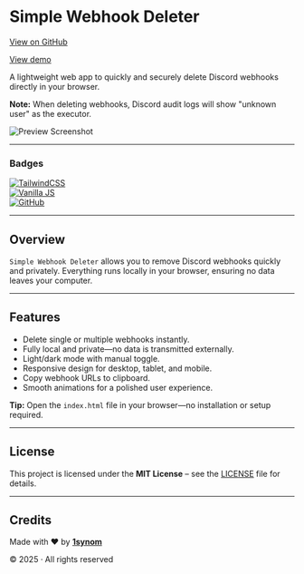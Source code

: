 # Simple Webhook Deleter

[View on GitHub](https://github.com/1synom/Simple-Webhook-deleter)

[View demo](https://simple-webhook-deleter-demo.netlify.app/)

A lightweight web app to quickly and securely delete Discord webhooks directly in your browser.

**Note:** When deleting webhooks, Discord audit logs will show "unknown user" as the executor.

![Preview Screenshot](https://media.discordapp.net/attachments/1408164977583460413/1414633932909187172/image.png?ex=68c04804&is=68bef684&hm=bcf88ea277b70f355e055a489799ffa0a238e39cf2c4761409adf8755c6060ff&=&format=webp&quality=lossless&width=825&height=431)

---

### Badges
[![TailwindCSS](https://img.shields.io/badge/TailwindCSS-3.x-38bdf8?style=for-the-badge&logo=tailwindcss&logoColor=white)](https://tailwindcss.com)  
[![Vanilla JS](https://img.shields.io/badge/Vanilla%20JS-ES6+-f7df1e?style=for-the-badge&logo=javascript&logoColor=black)](https://developer.mozilla.org/en-US/docs/Web/JavaScript)  
[![GitHub](https://img.shields.io/badge/Open%20Source-GitHub-181717?style=for-the-badge&logo=github)](https://github.com/1synom/Simple-Webhook-deleter)

---

## Overview
`Simple Webhook Deleter` allows you to remove Discord webhooks quickly and privately. Everything runs locally in your browser, ensuring no data leaves your computer.

---

## Features
- Delete single or multiple webhooks instantly.  
- Fully local and private—no data is transmitted externally.  
- Light/dark mode with manual toggle.  
- Responsive design for desktop, tablet, and mobile.  
- Copy webhook URLs to clipboard.  
- Smooth animations for a polished user experience.

**Tip:** Open the `index.html` file in your browser—no installation or setup required.

---

## License
This project is licensed under the **MIT License** – see the [LICENSE](./LICENSE) file for details.  

---

## Credits
Made with ❤️ by [**1synom**](https://github.com/1synom)  

© 2025 · All rights reserved




